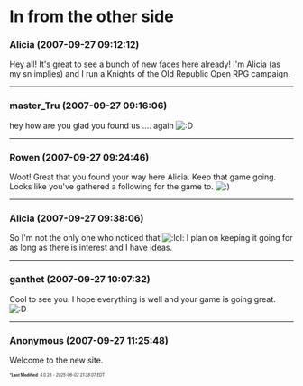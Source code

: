 # In from the other side

### **Alicia** (2007-09-27 09:12:12)

Hey all! It's great to see a bunch of new faces here already! I'm Alicia (as my sn implies) and I run a Knights of the Old Republic Open RPG campaign.

---

### **master_Tru** (2007-09-27 09:16:06)

hey how are you glad you found us .... again <!-- s:D -->![:D](https://i.ibb.co/MDcFvFDD/icon-e-biggrin.gif)<!-- s:D -->

---

### **Rowen** (2007-09-27 09:24:46)

Woot! Great that you found your way here Alicia. Keep that game going. Looks like you've gathered a following for the game to. <!-- s:) -->![:)](https://i.ibb.co/8LPNcWCM/icon-e-smile.gif)<!-- s:) -->

---

### **Alicia** (2007-09-27 09:38:06)

So I'm not the only one who noticed that <!-- s:lol: -->![:lol:](https://i.ibb.co/4wBjw6T4/icon-lol.gif)<!-- s:lol: --> I plan on keeping it going for as long as there is interest and I have ideas.

---

### **ganthet** (2007-09-27 10:07:32)

Cool to see you. I hope everything is well and your game is going great. <!-- s:D -->![:D](https://i.ibb.co/MDcFvFDD/icon-e-biggrin.gif)<!-- s:D -->

---

### **Anonymous** (2007-09-27 11:25:48)

Welcome to the new site.



<span style="font-size: 0.5em;">***Last Modified**: 4.0.28 - *2025-06-02 21:38:07 EDT*</span>